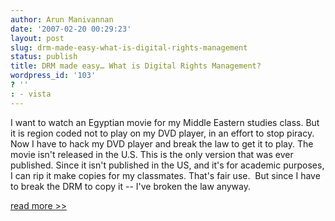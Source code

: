 ```yaml
---
author: Arun Manivannan
date: '2007-02-20 00:29:23'
layout: post
slug: drm-made-easy-what-is-digital-rights-management
status: publish
title: DRM made easy… What is Digital Rights Management?
wordpress_id: '103'
? ''
: - vista
---
```


I want to watch an Egyptian movie for my Middle Eastern studies class. But it
is region coded not to play on my DVD player, in an effort to stop piracy. Now
I have to hack my DVD player and break the law to get it to play. The movie
isn't released in the U.S. This is the only version that was ever published.
Since it isn't published in the US, and it's for academic purposes, I can rip
it make copies for my classmates. That's fair use.  But since I have to break
the DRM to copy it -- I've broken the law anyway.

[read more >>][1]

   [1]: http://blog.wired.com/music/2007/02/how_to_explain_.html

